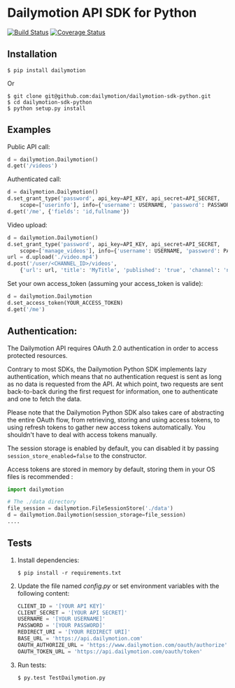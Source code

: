 Dailymotion API SDK for Python
==================
[![Build Status](https://travis-ci.org/dailymotion/dailymotion-sdk-python.svg?branch=master)](https://travis-ci.org/dailymotion/dailymotion-sdk-python) [![Coverage Status](https://coveralls.io/repos/dailymotion/dailymotion-sdk-python/badge.svg?branch=master&service=github)](https://coveralls.io/github/dailymotion/dailymotion-sdk-python?branch=master)


Installation
------------

```
$ pip install dailymotion
```

Or

```
$ git clone git@github.com:dailymotion/dailymotion-sdk-python.git
$ cd dailymotion-sdk-python
$ python setup.py install
```


Examples
--------

Public API call:

```python
d = dailymotion.Dailymotion()
d.get('/videos')
```

Authenticated call:

```python
d = dailymotion.Dailymotion()
d.set_grant_type('password', api_key=API_KEY, api_secret=API_SECRET,
    scope=['userinfo'], info={'username': USERNAME, 'password': PASSWORD})
d.get('/me', {'fields': 'id,fullname'})
```

Video upload:

```python
d = dailymotion.Dailymotion()
d.set_grant_type('password', api_key=API_KEY, api_secret=API_SECRET,
    scope=['manage_videos'], info={'username': USERNAME, 'password': PASSWORD})
url = d.upload('./video.mp4')
d.post('/user/<CHANNEL_ID>/videos',
    {'url': url, 'title': 'MyTitle', 'published': 'true', 'channel': 'news'})
```

Set your own access_token (assuming your access_token is valide):

```python
d = dailymotion.Dailymotion
d.set_access_token(YOUR_ACCESS_TOKEN)
d.get('/me')
```

Authentication:
---------------

The Dailymotion API requires OAuth 2.0 authentication in order to access protected resources.

Contrary to most SDKs, the Dailymotion Python SDK implements lazy authentication, which means that no authentication request is sent as long as no data is requested from the API. At which point, two requests are sent back-to-back during the first request for information, one to authenticate and one to fetch the data.

Please note that the Dailymotion Python SDK also takes care of abstracting the entire OAuth flow, from retrieving, storing and using access tokens, to using refresh tokens to gather new access tokens automatically. You shouldn't have to deal with access tokens manually.

The session storage is enabled by default, you can disabled it by passing `session_store_enabled=false` to the constructor.

Access tokens are stored in memory by default, storing them in your OS files is recommended :

```python
import dailymotion

# The ./data directory
file_session = dailymotion.FileSessionStore('./data')
d = dailymotion.Dailymotion(session_storage=file_session)
....
```



Tests
-----

1.  Install dependencies:

    ```
    $ pip install -r requirements.txt
    ```

2.  Update the file named _config.py_ or set environment variables with the following content:

    ```python
    CLIENT_ID = '[YOUR API KEY]'
    CLIENT_SECRET = '[YOUR API SECRET]'
    USERNAME = '[YOUR USERNAME]'
    PASSWORD = '[YOUR PASSWORD]'
    REDIRECT_URI = '[YOUR REDIRECT URI]'
    BASE_URL = 'https://api.dailymotion.com'
    OAUTH_AUTHORIZE_URL = 'https://www.dailymotion.com/oauth/authorize'
    OAUTH_TOKEN_URL = 'https://api.dailymotion.com/oauth/token'
    ```

3.  Run tests:

    ```
    $ py.test TestDailymotion.py
    ```
